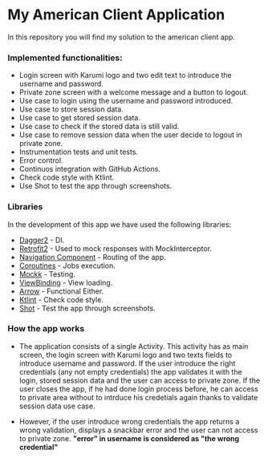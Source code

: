 # My American Client Application

In this repository you will find my solution to the american client app.

### Implemented functionalities:
  - Login screen with Karumi logo and two edit text to introduce the username and password.
  - Private zone screen with a welcome message and a button to logout.
  - Use case to login using the username and password introduced.
  - Use case to store session data.
  - Use case to get stored session data.
  - Use case to check if the stored data is still valid.
  - Use case to remove session data when the user decide to logout in private zone.
  - Instrumentation tests and unit tests.
  - Error control.
  - Continuos integration with GitHub Actions.
  - Check code style with Ktlint.
  - Use Shot to test the app through screenshots.

### Libraries

In the development of this app we have used the following libraries:

* [Dagger2](https://dagger.dev/) - DI.
* [Retrofit2](https://square.github.io/retrofit/) - Used to mock responses with MockInterceptor.
* [Navigation Component](https://developer.android.com/guide/navigation/navigation-getting-started) - Routing of the app.
* [Coroutines](https://kotlinlang.org/docs/reference/coroutines-overview.html) - Jobs execution.
* [Mockk](https://mockk.io/) - Testing.
* [ViewBinding](https://developer.android.com/topic/libraries/view-binding) - View loading.
* [Arrow](https://arrow-kt.io/) - Functional Either.
* [Ktlint](https://arrow-kt.io/) - Check code style.
* [Shot](https://github.com/Karumi/Shot) - Test the app through screenshots.

### How the app works

* The application consists of a single Activity. This activity has as main screen, the login screen with Karumi logo and two texts fields to introduce username and password. If the user introduce the right credentials (any not empty credentials) the app validates it with the login, stored session data and the user can access to private zone. If the user closes the app, if he had done login process before, he can access to private area without to intrduce his credetials again thanks to validate session data use case.

* However, if the user introduce wrong credentials the app returns a wrong validation, displays a snackbar error and the user can not access to private zone. **"error" in username is considered as "the wrong credential"**



 

